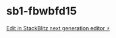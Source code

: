 # sb1-fbwbfd15

[Edit in StackBlitz next generation editor ⚡️](https://stackblitz.com/~/github.com/Cloutgenie/sb1-fbwbfd15)